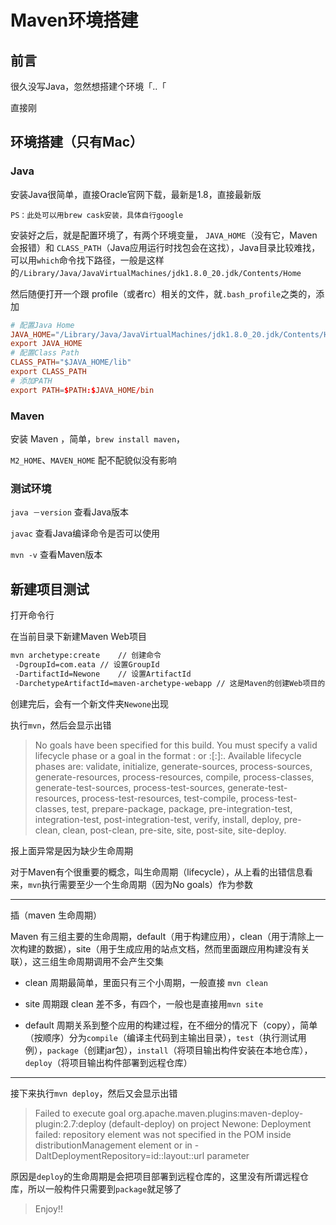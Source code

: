 # Maven环境搭建


<!--more-->

## 前言

很久没写Java，忽然想搭建个环境「..「

直接刚

## 环境搭建（只有Mac）

### Java

安装Java很简单，直接Oracle官网下载，最新是1.8，直接最新版

    PS：此处可以用brew cask安装，具体自行google

安装好之后，就是配置环境了，有两个环境变量， `JAVA_HOME`（没有它，Maven会报错）和 `CLASS_PATH`（Java应用运行时找包会在这找），Java目录比较难找，可以用`which`命令找下路径，一般是这样的`/Library/Java/JavaVirtualMachines/jdk1.8.0_20.jdk/Contents/Home`

然后随便打开一个跟 profile（或者rc）相关的文件，就`.bash_profile`之类的，添加

```conf
# 配置Java Home
JAVA_HOME="/Library/Java/JavaVirtualMachines/jdk1.8.0_20.jdk/Contents/Home"
export JAVA_HOME
# 配置Class Path
CLASS_PATH="$JAVA_HOME/lib"
export CLASS_PATH
# 添加PATH
export PATH=$PATH:$JAVA_HOME/bin
```

### Maven

安装 Maven ，简单，`brew install maven`，

`M2_HOME`、`MAVEN_HOME` 配不配貌似没有影响

### 测试环境

`java －version` 查看Java版本

`javac` 查看Java编译命令是否可以使用

`mvn -v` 查看Maven版本

## 新建项目测试

打开命令行

在当前目录下新建Maven Web项目

```Bash
mvn archetype:create	// 创建命令
 -DgroupId=com.eata	// 设置GroupId
 -DartifactId=Newone	// 设置ArtifactId
 -DarchetypeArtifactId=maven-archetype-webapp // 这是Maven的创建Web项目的模版，此外还有很多模版，可自行搜索
```

创建完后，会有一个新文件夹`Newone`出现

执行`mvn`，然后会显示出错

>No goals have been specified for this build. You must specify a valid lifecycle phase or a goal in the format <plugin-prefix>:<goal> or <plugin-group-id>:<plugin-artifact-id>[:<plugin-version>]:<goal>. Available lifecycle phases are: validate, initialize, generate-sources, process-sources, generate-resources, process-resources, compile, process-classes, generate-test-sources, process-test-sources, generate-test-resources, process-test-resources, test-compile, process-test-classes, test, prepare-package, package, pre-integration-test, integration-test, post-integration-test, verify, install, deploy, pre-clean, clean, post-clean, pre-site, site, post-site, site-deploy.


报上面异常是因为缺少生命周期

对于Maven有个很重要的概念，叫生命周期（lifecycle），从上看的出错信息看来，`mvn`执行需要至少一个生命周期（因为No goals）作为参数

-----

插（maven 生命周期）

Maven 有三组主要的生命周期，default（用于构建应用），clean（用于清除上一次构建的数据），site（用于生成应用的站点文档，然而里面跟应用构建没有关联），这三组生命周期调用不会产生交集

- clean 周期最简单，里面只有三个小周期，一般直接 `mvn clean`

- site 周期跟 clean 差不多，有四个，一般也是直接用`mvn site`

- default 周期关系到整个应用的构建过程，在不细分的情况下（copy），简单（按顺序）分为`compile`（编译主代码到主输出目录），`test`（执行测试用例），`package`（创建jar包），`install`（将项目输出构件安装在本地仓库），`deploy`（将项目输出构件部署到远程仓库）

-----


接下来执行`mvn deploy`，然后又会显示出错

>Failed to execute goal org.apache.maven.plugins:maven-deploy-plugin:2.7:deploy (default-deploy) on project Newone: Deployment failed: repository element was not specified in the POM inside distributionManagement element or in -DaltDeploymentRepository=id::layout::url parameter

原因是`deploy`的生命周期是会把项目部署到远程仓库的，这里没有所谓远程仓库，所以一般构件只需要到`package`就足够了

> Enjoy!!


